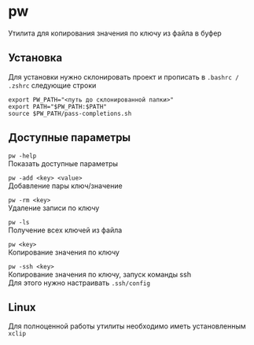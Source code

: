 # pw
Утилита для копирования значения по ключу из файла в буфер

## Установка

Для установки нужно склонировать проект и прописать в `.bashrc / .zshrc` следующие строки

```shell
export PW_PATH="<путь до склонированной папки>"
export PATH="$PW_PATH:$PATH"
source $PW_PATH/pass-completions.sh
```

## Доступные параметры

`pw -help`  
Показать доступные параметры

`pw -add <key> <value>`  
Добавление пары ключ/значение

`pw -rm <key>`  
Удаление записи по ключу

`pw -ls`  
Получение всех ключей из файла

`pw <key>`  
Копирование значения по ключу

`pw -ssh <key>`  
Копирование значения по ключу, запуск команды ssh  
Для этого нужно настраивать `.ssh/config`

## Linux
Для полноценной работы утилиты необходимо иметь установленным `xclip`
